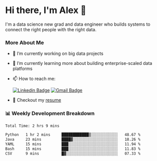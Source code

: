 # Hi there, I'm Alex  👋

I'm a data science new grad and data engineer who builds systems to connect the right people with the right data. 

### More About Me

- 🔭 I’m currently working on big data projects
- 🌱 I’m currently learning more about building enterprise-scaled data platforms
- 📫 How to reach me:

  [![Linkedin Badge](https://img.shields.io/badge/LinkedIn-0077B5?style=for-the-badge&logo=linkedin&logoColor=white)](https://www.linkedin.com/in/alex-chen-112523chen/) [![Gmail Badge](https://img.shields.io/badge/Gmail-D14836?style=for-the-badge&logo=gmail&logoColor=white)](mailto:itsalexchen@gmail.com)
- 📝 Checkout my [resume](https://itsalexchen.vercel.app/AlexChenResume.pdf)



### 📊 Weekly Development Breakdown
<!--START_SECTION:waka-->

```txt
Total Time: 2 hrs 9 mins

Python   1 hr 2 mins     ████████████▒░░░░░░░░░░░░   48.67 %
Java     23 mins         ████▓░░░░░░░░░░░░░░░░░░░░   18.26 %
YAML     15 mins         ███░░░░░░░░░░░░░░░░░░░░░░   11.94 %
Bash     15 mins         ███░░░░░░░░░░░░░░░░░░░░░░   11.83 %
CSV      9 mins          █▓░░░░░░░░░░░░░░░░░░░░░░░   07.33 %
```

<!--END_SECTION:waka-->
